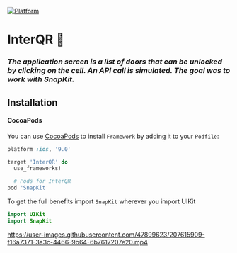 [![Platform](https://img.shields.io/cocoapods/p/LFAlertController.svg?style=flat)](http://cocoapods.org/pods/LFAlertController)
# InterQR 🔐


### *The application screen is a list of doors that can be unlocked by clicking on the cell. An API call is simulated. The goal was to work with SnapKit.*

## Installation

#### CocoaPods
You can use [CocoaPods](http://cocoapods.org/) to install `Framework` by adding it to your `Podfile`:

```ruby
platform :ios, '9.0'

target 'InterQR' do
  use_frameworks!

  # Pods for InterQR
pod 'SnapKit' 
```

To get the full benefits import `SnapKit` wherever you import UIKit

``` swift
import UIKit
import SnapKit
```


https://user-images.githubusercontent.com/47899623/207615909-f16a7371-3a3c-4466-9b64-6b7617207e20.mp4
